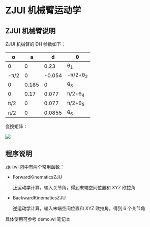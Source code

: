 # ZJUI 机械臂运动学

## ZJUI 机械臂说明

ZJUI 机械臂的 DH 参数如下：

| α    | a     | d      | θ                  |
| ---- | ----- | ------ | ------------------ |
| 0    | 0     | 0.23   | θ<sub>1</sub>      |
| -π/2 | 0     | -0.054 | -π/2+θ<sub>2</sub> |
| 0    | 0.185 | 0      | θ<sub>3</sub>      |
| 0    | 0.17  | 0.077  | π/2+θ<sub>4</sub>  |
| π/2  | 0     | 0.077  | π/2+θ<sub>5</sub>  |
| π/2  | 0     | 0.0855 | θ<sub>6</sub>      |

变换矩阵：

![](https://latex.codecogs.com/svg.image?%5Cleft%5B%20%7B%5Cbegin%7Barray%7D%7B*%7B20%7D%7Bc%7D%7D%7B%20-%20%7Bc_6%7D(%7Bc_5%7D%7Bs_1%7D%20&plus;%20%7Bc_1%7D%7Bc_%7B234%7D%7D%7Bs_5%7D)%20&plus;%20%7Bc_1%7D%7Bs_%7B234%7D%7D%7Bs_6%7D%7D&%7B%7Bc_5%7D%7Bs_1%7D%7Bs_6%7D%20&plus;%20%7Bc_1%7D(%7Bc_6%7D%7Bs_%7B234%7D%7D%20&plus;%20%7Bc_%7B234%7D%7D%7Bs_5%7D%7Bs_6%7D)%7D&%7B%7Bc_1%7D%7Bc_%7B234%7D%7D%7Bc_5%7D%20-%20%7Bs_1%7D%7Bs_5%7D%7D&%7B%7Bc_1%7D(0.0855%7Bc_%7B234%7D%7D%7Bc_5%7D%20&plus;%200.185%7Bs_2%7D%20&plus;%200.17%7Bs_%7B23%7D%7D%20&plus;%200.077%7Bs_%7B234%7D%7D)%20&plus;%20%7Bs_1%7D(%20-%200.023%20-%200.0855%7Bs_5%7D)%7D%5C%5C%7B%7Bc_1%7D%7Bc_5%7D%7Bc_6%7D%20&plus;%20%7Bs_1%7D(%20-%20%7Bc_%7B234%7D%7D%7Bc_6%7D%7Bs_5%7D%20&plus;%20%7Bs_%7B234%7D%7D%7Bs_6%7D)%7D&%7B%7Bc_6%7D%7Bs_1%7D%7Bs_%7B234%7D%7D%20&plus;%20(%20-%20%7Bc_1%7D%7Bc_5%7D%20&plus;%20%7Bc_%7B234%7D%7D%7Bs_1%7D%7Bs_5%7D)%7Bs_6%7D%7D&%7B%7Bc_%7B234%7D%7D%7Bc_5%7D%7Bs_1%7D%20&plus;%20%7Bc_1%7D%7Bs_5%7D%7D&%7B%7Bs_1%7D(0.0855%7Bc_%7B234%7D%7D%7Bc_5%7D%20&plus;%200.185%7Bs_2%7D%20&plus;%200.17%7Bs_%7B23%7D%7D%20&plus;%200.077%7Bs_%7B234%7D%7D)%20&plus;%20%7Bc_1%7D(0.023%20&plus;%200.0855%7Bs_5%7D)%7D%5C%5C%7B%7Bc_6%7D%7Bs_%7B234%7D%7D%7Bs_5%7D%20&plus;%20%7Bc_%7B234%7D%7D%7Bs_6%7D%7D&%7B%7Bc_%7B234%7D%7D%7Bc_6%7D%20-%20%7Bs_%7B234%7D%7D%7Bs_5%7D%7Bs_6%7D%7D&%7B%20-%20%7Bc_5%7D%7Bs_%7B234%7D%7D%7D&%7B0.23%20&plus;%200.185%7Bc_2%7D%20&plus;%200.17%7Bc_%7B23%7D%7D%20&plus;%200.077%7Bc_%7B234%7D%7D%20-%200.0855%7Bc_5%7D%7Bs_%7B234%7D%7D%7D%5C%5C0&0&0&1%5Cend%7Barray%7D%7D%20%5Cright%5D%5C)

## 程序说明

zjui.wl 包中有两个常用函数：

+ ForwardKinematicsZJU
  
  正运动学计算，输入关节角，得到末端空间位置和 XYZ 欧拉角

+ BackwardKinematicsZJU

  逆运动学计算，输入末端空间位置和 XYZ 欧拉角，得到 6 个关节角

具体使用可参考 demo.wl 笔记本